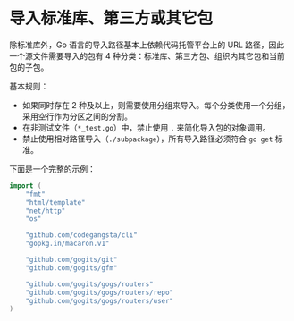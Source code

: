 # 导入标准库、第三方或其它包

除标准库外，Go 语言的导入路径基本上依赖代码托管平台上的 URL 路径，因此一个源文件需要导入的包有 4 种分类：标准库、第三方包、组织内其它包和当前包的子包。

基本规则：

- 如果同时存在 2 种及以上，则需要使用分组来导入。每个分类使用一个分组，采用空行作为分区之间的分割。
- 在非测试文件（`*_test.go`）中，禁止使用 `.` 来简化导入包的对象调用。
- 禁止使用相对路径导入（`./subpackage`），所有导入路径必须符合 `go get` 标准。

下面是一个完整的示例：

```Go
import (
	"fmt"
	"html/template"
	"net/http"
	"os"

	"github.com/codegangsta/cli"
	"gopkg.in/macaron.v1"

	"github.com/gogits/git"
	"github.com/gogits/gfm"

	"github.com/gogits/gogs/routers"
	"github.com/gogits/gogs/routers/repo"
	"github.com/gogits/gogs/routers/user"
)
```
